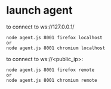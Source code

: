 # launch agent

to connect to ws://127.0.0.1/<giud>
```
node agent.js 8001 firefox localhost
or
node agent.js 8001 chromium localhost
```

to connect to ws://<public_ip>:<port>
```
node agent.js 8001 firefox remote
or
node agent.js 8001 chromium remote
```